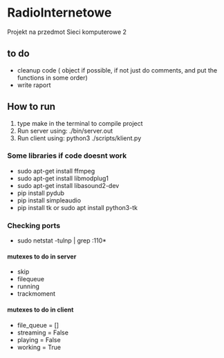 # RadioInternetowe
Projekt na przedmot Sieci komputerowe 2


## to do
 - cleanup code ( object if possible, if not just do comments, and put the functions in some order)
 - write raport



## How to run
1. type make in the terminal to compile project
2. Run server using: ./bin/server.out
3. Run client using: python3 ./scripts/klient.py
   
### Some libraries if code doesnt work
- sudo apt-get install ffmpeg
- sudo apt-get install libmodplug1
- sudo apt-get install libasound2-dev
- pip install pydub 
- pip install simpleaudio
- pip install tk or sudo apt install python3-tk

### Checking ports
 - sudo netstat -tulnp | grep :110*

#### mutexes to do in server
- skip
- filequeue
- running
- trackmoment

#### mutexes to do in client
- file_queue = []
- streaming = False
- playing = False
- working = True


